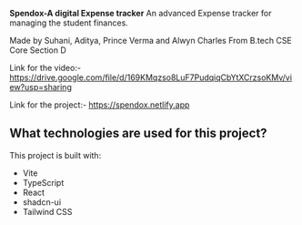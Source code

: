 **Spendox-A digital Expense tracker**
An advanced Expense tracker for managing the student finances.

Made by Suhani, Aditya, Prince Verma and Alwyn Charles From B.tech CSE Core Section D

Link for the video:- https://drive.google.com/file/d/169KMqzso8LuF7PudqiqCbYtXCrzsoKMv/view?usp=sharing

Link for the project:- https://spendox.netlify.app

## What technologies are used for this project?

This project is built with:

- Vite
- TypeScript
- React
- shadcn-ui
- Tailwind CSS


